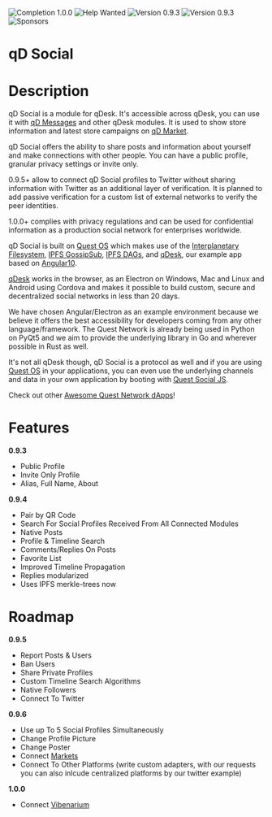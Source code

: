 ![Completion 1.0.0](https://img.shields.io/badge/completion%20v1.0.0-9%25-red) ![Help Wanted](https://img.shields.io/badge/%20-help--wanted-%23159818) ![Version 0.9.3](https://img.shields.io/badge/version-0.9.4-green) ![Version 0.9.3](https://img.shields.io/badge/version-v0.9.5-blue) ![Sponsors](https://img.shields.io/badge/sponsors-0-red)

# qD Social

# Description

qD Social is a module for qDesk. It's accessible across qDesk, you can use it with [qD Messages](qd-messages-ts) and other qDesk modules. It is used to show store information and latest store campaigns on [qD Market](qd-market-ts). 

qD Social offers the ability to share posts and information about yourself and make connections with other people. You can have a public profile, granular privacy settings or invite only. 

0.9.5+ allow to connect qD Social profiles to Twitter without sharing information with Twitter as an additional layer of verification. It is planned to add passive verification for a custom list of external networks to verify the peer identities.

1.0.0+ complies with privacy regulations and can be used for confidential information as a production social network for enterprises worldwide.

qD Social is built on [Quest OS](quest-os-js) which makes use of the [Interplanetary Filesystem](https://ipfs.io), [IPFS GossipSub](https://blog.ipfs.io/2020-05-20-gossipsub-v1.1/), [IPFS DAGs](https://docs.ipfs.io/concepts/merkle-dag/), and [qDesk](qDesk), our example app based on [Angular10](https://angular.io/).

[qDesk](qDesk) works in the browser, as an Electron on Windows, Mac and Linux and Android using Cordova and makes it possible to build custom, secure and decentralized social networks in less than 20 days.

We have chosen Angular/Electron as an example environment because we believe it offers the best accessibility for developers coming from any other language/framework. The Quest Network is already being used in Python on PyQt5 and we aim to provide the underlying library in Go and wherever possible in Rust as well.

It's not all qDesk though, qD Social is a protocol as well and if you are using [Quest OS](quest-os-js) in your applications, you can even use the underlying channels and data in your own application by booting with [Quest Social JS](quest-social-js).

Check out other [Awesome Quest Network dApps](https://github.com/QuestNetwork/awesome/blob/master/README.md)!

# Features

**0.9.3**
- Public Profile
- Invite Only Profile
- Alias, Full Name, About

**0.9.4**
- Pair by QR Code
- Search For Social Profiles Received From All Connected Modules
- Native Posts
- Profile & Timeline Search
- Comments/Replies On Posts
- Favorite List
- Improved Timeline Propagation 
- Replies modularized
- Uses IPFS merkle-trees now

# Roadmap

**0.9.5**
- Report Posts & Users
- Ban Users
- Share Private Profiles 
- Custom Timeline Search Algorithms
- Native Followers
- Connect To Twitter

**0.9.6**
- Use up To 5 Social Profiles Simultaneously 
- Change Profile Picture
- Change Poster
- Connect [Markets](qd-market-ts)
- Connect To Other Platforms (write custom adapters, with our requests you can also inlcude centralized platforms by our twitter example)


**1.0.0**
- Connect [Vibenarium](https://github.com/Vibenarium/vibenarium-platform)

